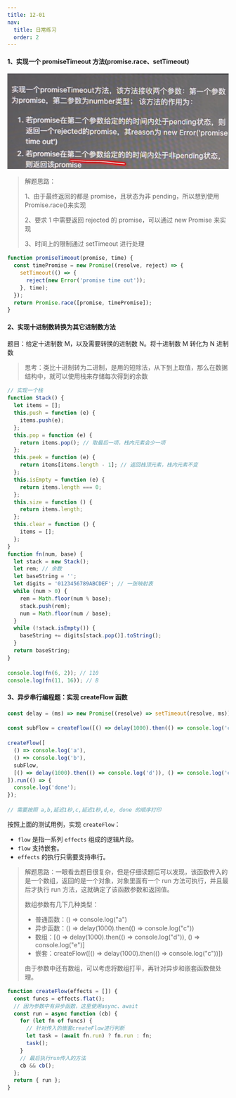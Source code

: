 ```yaml
---
title: 12-01
nav:
  title: 日常练习
  order: 2
---
```


#### 1、实现一个 promiseTimeout 方法(promise.race、setTimeout)

<img src="./assets/1669899569076.png">

> 解题思路：
>
> 1、由于最终返回的都是 promise，且状态为非 pending，所以想到使用 Promise.race()来实现
>
> 2、要求 1 中需要返回 rejected 的 promise，可以通过 new Promise 来实现
>
> 3、时间上的限制通过 setTimeout 进行处理

```javascript
function promiseTimeout(promise, time) {
  const timePromise = new Promise((resolve, reject) => {
    setTimeout(() => {
      reject(new Error('promise time out'));
    }, time);
  });
  return Promise.race([promise, timePromise]);
}
```

#### 2、实现十进制数转换为其它进制数方法

题目：给定十进制数 M，以及需要转换的进制数 N。将十进制数 M 转化为 N 进制数

> 思考：类比十进制转为二进制，是用的短除法，从下到上取值，那么在数据结构中，就可以使用栈来存储每次得到的余数

```javascript
// 实现一个栈
function Stack() {
  let items = [];
  this.push = function (e) {
    items.push(e);
  };
  this.pop = function (e) {
    return items.pop(); // 取最后一项，栈内元素会少一项
  };
  this.peek = function (e) {
    return items[items.length - 1]; // 返回栈顶元素，栈内元素不变
  };
  this.isEmpty = function (e) {
    return items.length === 0;
  };
  this.size = function () {
    return items.length;
  };
  this.clear = function () {
    items = [];
  };
}
function fn(num, base) {
  let stack = new Stack();
  let rem; // 余数
  let baseString = '';
  let digits = '0123456789ABCDEF'; // 一张映射表
  while (num > 0) {
    rem = Math.floor(num % base);
    stack.push(rem);
    num = Math.floor(num / base);
  }
  while (!stack.isEmpty()) {
    baseString += digits[stack.pop()].toString();
  }
  return baseString;
}

console.log(fn(6, 2)); // 110
console.log(fn(11, 16)); // B
```

#### 3、异步串行编程题：实现 createFlow 函数

```javascript
const delay = (ms) => new Promise((resolve) => setTimeout(resolve, ms));

const subFlow = createFlow([() => delay(1000).then(() => console.log('c'))]);

createFlow([
  () => console.log('a'),
  () => console.log('b'),
  subFlow,
  [() => delay(1000).then(() => console.log('d')), () => console.log('e')],
]).run(() => {
  console.log('done');
});

// 需要按照 a,b,延迟1秒,c,延迟1秒,d,e, done 的顺序打印
```

按照上面的测试用例，实现 `createFlow`：

- `flow` 是指一系列 `effects` 组成的逻辑片段。
- `flow` 支持嵌套。
- `effects` 的执行只需要支持串行。

> 解题思路：一眼看去题目很复杂，但是仔细读题后可以发现，该函数传入的是一个数组，返回的是一个对象，对象里面有一个 run 方法可执行，并且最后才执行 run 方法，这就确定了该函数参数和返回值。
>
> 数组参数有几下几种类型：
>
> - 普通函数：() => console.log("a")
> - 异步函数：() => delay(1000).then(() => console.log("c"))
> - 数组：[() => delay(1000).then(() => console.log("d")), () => console.log("e")]
> - 嵌套：createFlow([() => delay(1000).then(() => console.log("c"))])
>
> 由于参数中还有数组，可以考虑将数组打平，再针对异步和嵌套函数做处理。

```javascript
function createFlow(effects = []) {
  const funcs = effects.flat();
  // 因为参数中有异步函数，这里使用async、await
  const run = async function (cb) {
    for (let fn of funcs) {
      // 针对传入的嵌套createFlow进行判断
      let task = (await fn.run) ? fn.run : fn;
      task();
    }
    // 最后执行run传入的方法
    cb && cb();
  };
  return { run };
}
```
